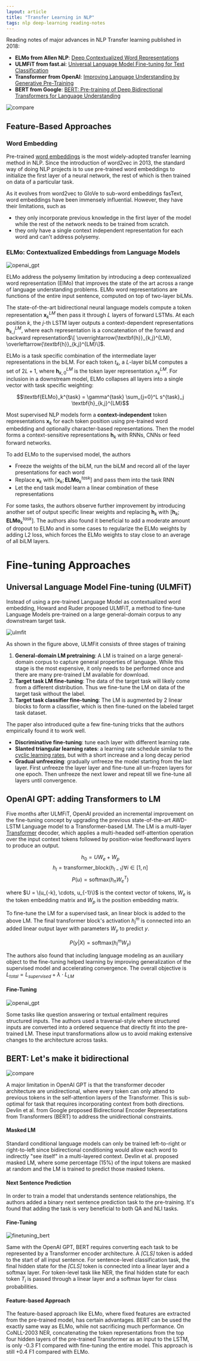 ```yaml
---
layout: article
title: "Transfer Learning in NLP"
tags: nlp deep-learning reading-notes
---
```


Reading notes of major advances in NLP Transfer learning published in 2018:

- **ELMo from Allen NLP**:  [Deep Contextualized Word Representations](https://allennlp.org/elmo)
- **ULMFiT from fast.ai**: [Universal Language Model Fine-tuning for Text Classification](https://arxiv.org/abs/1801.06146)
- **Transformer from OpenAI**: [Improving Language Understanding by Generative Pre-Training](https://s3-us-west-2.amazonaws.com/openai-assets/research-covers/language-unsupervised/language_understanding_paper.pdf) 
- **BERT from Google**: [BERT: Pre-training of Deep Bidirectional Transformers for Language Understanding](https://arxiv.org/abs/1810.04805)

![compare](https://s3-us-west-1.amazonaws.com/sijunhe-blog/plots/post22/bert_compare.png)

<!--more-->
## Feature-Based Approaches

### Word Embedding

Pre-trained [word embeddings](https://sijunhe.github.io/blog/2018/09/12/word-embeddings/) is the most widely-adopted transfer learning method in NLP. Since the introduction of word2vec in 2013, the standard way of doing NLP projects is to use pre-trained word embeddings to initialize the first layer of a neural network, the rest of which is then trained on data of a particular task. 

As it evolves from word2vec to GloVe to sub-word embeddings fasText, word embeddings have been immensely influential. However, they have their limitations, such as

- they only incorporate previous knowledge in the first layer of the model while the rest of the network needs to be trained from scratch. 
- they only have a single context independent representation for each word and can't address polysemy.

### ELMo: Contextualized Embeddings from Language Models

![openai_gpt](https://s3-us-west-1.amazonaws.com/sijunhe-blog/plots/post22/elmo.jpg)

ELMo address the polysemy limitation by introducing a deep contexualized word representation (ElMo) that improves the state of the art across a range of language understanding problems. ELMo word representations are functions of the entire input sentence, computed on top of two-layer biLMs. 

The state-of-the-art bidirectional neural language models compute a token representation $\textbf{x}_{k}^{LM}$ then pass it through $L$ layers of forward LSTMs. At each position $k$, the $j$-th LSTM layer outputs a context-dependent representations $\textbf{h}_{k,j}^{LM}$, where each representation is a concatenation of the forward and backward representation$\[ \overrightarrow{\textbf{h}}_{k,j}^{LM}, \overleftarrow{\textbf{h}}_{k,j}^{LM}\]$.

ELMo is a task specific combination of the intermediate layer representations in the biLM. For each token $t_k$, a $L$-layer biLM computes a set of $2L + 1$, where $\textbf{h}_{k,0}^{LM}$ is the token layer representation $x_k^{LM}$. For inclusion in a downstream model, ELMo collapses all layers into a single vector with task specific weighting:

$$\textbf{ELMo}_k^{task} = \gamma^{task} \sum_{j=0}^L s^{task}_j \textbf{h}_{k,j}^{LM}$$

Most supervised NLP models form a **context-independent** token representations $\textbf{x}_k$ for each token position using pre-trained word embedding and optionally character-based representations. Then the model forms a context-sensitive representations $\textbf{h}_{k}$ with RNNs, CNNs or feed forward networks. 

To add ELMo to the supervised model, the authors

- Freeze the weights of the biLM, run the biLM and record all of the layer presentations for each word
- Replace $\textbf{x}_k$ with $\left[\textbf{x}_k; \textbf{ELMo}_k^{task}\right]$ and pass them into the task RNN
- Let the end task model learn a linear combination of these representations

For some tasks, the authors observe further improvement by introducing another set of output specific linear weights and replacing $\textbf{h}_k$ with $\left[\textbf{h}_k; \textbf{ELMo}_k^{task}\right]$. The authors also found it beneficial to add a moderate amount of dropout to ELMo and in some cases to regularize the ELMo weights by adding L2 loss, which forces the ELMo weights to stay close to an average of all biLM layers.

# Fine-tuning Approaches

## Universal Language Model Fine-tuning (ULMFiT)

Instead of using a pre-trained Language Model as contextualized word embedding, Howard and Ruder proposed ULMFiT, a method to fine-tune Language Models pre-trained on a large general-domain corpus to any downstream target task.

![ulmfit](https://s3-us-west-1.amazonaws.com/sijunhe-blog/plots/post22/ulmfit.png)

As shown in the figure above, ULMFit consists of three stages of training

1. **General-domain LM pretraining**: A LM is trained on a 
large general-domain corpus to capture general properties of language. While this stage is the most expensive, it only needs to be performed once and there are many pre-trained LM available for download. 
2. **Target task LM fine-tuning**: The data of the target task
will likely come from a different distribution. Thus we fine-tune the LM on data of the target task without the label.
3. **Target task classifier fine-tuning**: The LM is augmented by 2 linear blocks to form a classifier, which is then fine-tuned on the labeled target task dataset. 

The paper also introduced quite a few fine-tuning tricks that the authors empirically found it to work well.

- **Discriminative fine-tuning**: tune each layer with different learning rate.
- **Slanted triangular learning rates**: a learning rate schedule similar to the [cyclic learning rates](https://arxiv.org/abs/1506.01186), but with a short increase and a long decay period
- **Gradual unfreezing**: gradually unfreeze the model starting from the last layer. First unfreeze the layer layer and fine-tune all un-frozen layers for one epoch. Then unfreeze the next lower  and repeat till we fine-tune all layers until convergence.

## OpenAI GPT: adding Transformers to LM

Five months after ULMFiT, OpenAI provided an incremental improvement on the fine-tuning concept by upgrading the previous state-of-the-art AWD-LSTM Language model to a Transformer-based LM. The LM is a multi-layer [Transformer](https://sijunhe.github.io/blog/2018/12/05/transformer/) decoder, which applies a multi-headed self-attention operation over the input context tokens followed by position-wise feedforward layers to produce an output.

$$h_0 = UW_e + W_p$$
$$h_l = \text{transformer_block}(h_{l-1}) \forall i \in [1, n]$$
$$P(u) = \text{softmax}(h_{n}W_e^T)$$

where $U = \(u_{-k}, \cdots, u_{-1}\)$ is the context vector of tokens, $W_e$ is the token embedding matrix and $W_p$ is the position embedding matrix. 

To fine-tune the LM for a supervised task, an linear block is added to the above LM. The final transformer block's activation $h_l^m$ is connected into an added linear output layer with parameters $W_y$ to predict $y$.

$$P(y|X) = \text{softmax}(h_{l}^mW_y)$$

The authors also found that including language modeling as an auxiliary object to the fine-tuning helped learning by improving generalization of the supervised model and accelerating convergence. The overall objective is $L_{total} = L_{supervised} + \lambda \cdot L_{LM}$

#### Fine-Tuning

![openai_gpt](https://s3-us-west-1.amazonaws.com/sijunhe-blog/plots/post22/openai_transformer.png)

Some tasks like question answering or textual entailment requires structured inputs. The authors used a traversal-style where structured inputs are converted into a ordered sequence that directly fit into the pre-trained LM. These input transformations allow us to avoid making extensive changes to the architecture across tasks.

## BERT: Let's make it bidirectional

![compare](https://s3-us-west-1.amazonaws.com/sijunhe-blog/plots/post22/bert_compare.png)

A major limitation in OpenAI GPT is that the transformer decoder architecture are unidirectional, where every token can only attend to previous tokens in the self-attention layers of the Transformer. This is sub-optimal for task that requires incorporating context from both directions. Devlin et al. from Google proposed Bidirectional Encoder Representations from Transformers (BERT) to address the unidirectional constraints. 

#### Masked LM
Standard conditional language models can only be trained left-to-right or right-to-left since bidirectional conditioning would allow each word to indirectly "see itself" in a multi-layered context. Devlin et al. proposed masked LM, where some percentage (15%) of the input tokens are masked at random and the LM is trained to predict those masked tokens. 

#### Next Sentence Prediction
In order to train a model that understands sentence relationships, the authors added a binary next sentence prediction task to the pre-training. It's found that adding the task is very beneficial to both QA and NLI tasks. 

#### Fine-Tuning

![finetuning_bert](https://s3-us-west-1.amazonaws.com/sijunhe-blog/plots/post22/bert_finetuning.png)

Same with the OpenAI GPT, BERT requires converting each task to be represented by a Transformer encoder architecture. A *[CLS]* token is added to the start of all input sentence. For sentence-level classification task, the final hidden state for the *[CLS]* token is connected into a linear layer and a softmax layer. For token-level task like NER, the final hidden state for each token $T_i$ is passed through a linear layer and a softmax layer for class probabilities. 

#### Feature-based Approach

The feature-based approach like ELMo, where fixed features are extracted from the pre-trained model, has certain advantages. BERT can be used the exactly same way as ELMo, while not sacrificing much performance. On  CoNLL-2003 NER, concatenating the token representations from the top four hidden layers of the pre-trained Transformer as an input to the LSTM, is only -0.3 F1 compared with fine-tuning the entire model. This approach is still +0.4 F1 compared with ELMo.
